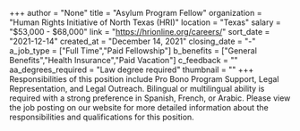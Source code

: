 +++
author = "None"
title = "Asylum Program Fellow"
organization = "Human Rights Initiative of North Texas (HRI)"
location = "Texas"
salary = "$53,000 - $68,000"
link = "https://hrionline.org/careers/"
sort_date = "2021-12-14"
created_at = "December 14, 2021"
closing_date = "-"
a_job_type = ["Full Time","Paid Fellowship"]
b_benefits = ["General Benefits","Health Insurance","Paid Vacation"]
c_feedback = ""
aa_degrees_required = "Law degree required"
thumbnail = ""
+++
Responsibilities of this position include Pro Bono Program Support, Legal Representation, and Legal Outreach. Bilingual or multilingual ability is required with a strong preference in Spanish, French, or Arabic. Please view the job posting on our website for more detailed information about the responsibilities and qualifications for this position.